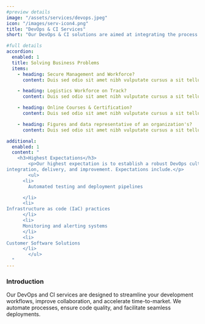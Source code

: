 ```yaml
---
#preview details
image: "/assets/services/devops.jpeg"
icon: "/images/serv-icon4.png"
title: "DevOps & CI Services"
short: "Our DevOps & CI solutions are aimed at integrating the process of development and operations. With our automation into the deployment process catch errors in the early stages and ensure rapid delivery of your applications."

#full details
accordion:
  enabled: 1
  title: Solving Business Problems
  items:
    - heading: Secure Management and Workforce?
      content: Duis sed odio sit amet nibh vulputate cursus a sit tellus a odio tincdunt ilm auctor Class apten sociosqu a ds Etiam ante ex fermentum litora aorquper conuauris ine odi. Duis sed odio sit amet nibh vulputate cursus a sit tellus a odio tincdunt ilm auctor Class apten sociosqu a ds Et iam ante ex fermentum litora aorquper conuauris ine odi.

    - heading: Logistics Workforce on Track?
      content: Duis sed odio sit amet nibh vulputate cursus a sit tellus a odio tincdunt ilm auctor Class apten sociosqu a ds Etiam ante ex fermentum litora aorquper conuauris ine odi. Duis sed odio sit amet nibh vulputate cursus a sit tellus a odio tincdunt ilm auctor Class apten sociosqu a ds Et iam ante ex fermentum litora aorquper conuauris ine odi.

    - heading: Online Courses & Certification?
      content: Duis sed odio sit amet nibh vulputate cursus a sit tellus a odio tincdunt ilm auctor Class apten sociosqu a ds Etiam ante ex fermentum litora aorquper conuauris ine odi. Duis sed odio sit amet nibh vulputate cursus a sit tellus a odio tincdunt ilm auctor Class apten sociosqu a ds Et iam ante ex fermentum litora aorquper conuauris ine odi.

    - heading: Figures and data representative of an organization's?
      content: Duis sed odio sit amet nibh vulputate cursus a sit tellus a odio tincdunt ilm auctor Class apten sociosqu a ds Etiam ante ex fermentum litora aorquper conuauris ine odi. Duis sed odio sit amet nibh vulputate cursus a sit tellus a odio tincdunt ilm auctor Class apten sociosqu a ds Et iam ante ex fermentum litora aorquper conuauris ine odi.

additional:
  enabled: 1
  content: "
    <h3>Highest Expectations</h3>
		<p>Our highest expectation is to establish a robust DevOps culture that promotes continuous
integration, delivery, and improvement. Expectations include.</p>
		<ul>
      <li>
        Automated testing and deployment pipelines

      </li>
      <li>
Infrastructure as code (IaC) practices
      </li>
      <li> 
      Monitoring and alerting systems
      </li>
      <li>
Customer Software Solutions
      </li>
		</ul>
  "
---
```


### Introduction

Our DevOps and CI services are designed to streamline your development workflows, improve
collaboration, and accelerate time-to-market. We automate processes, ensure code quality, and
facilitate seamless deployments.
